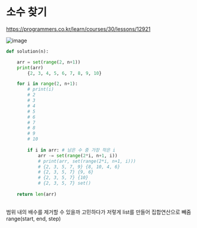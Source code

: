 # 소수 찾기

https://programmers.co.kr/learn/courses/30/lessons/12921

![image](https://user-images.githubusercontent.com/30613069/160402112-e4c340ae-eaca-43e9-812f-4b644bf86ab5.png)

```python
def solution(n):

    arr = set(range(2, n+1))
    print(arr)
    	{2, 3, 4, 5, 6, 7, 8, 9, 10}

    for i in range(2, n+1):
        # print(i)
        # 2
        # 3
        # 4
        # 5
        # 6
        # 7
        # 8
        # 9
        # 10
        
        if i in arr: # 남은 수 중 가장 작은 i
            arr -= set(range(2*i, n+1, i))
            # print(arr, set(range(2*i, n+1, i)))
            # {2, 3, 5, 7, 9} {8, 10, 4, 6}
            # {2, 3, 5, 7} {9, 6}
            # {2, 3, 5, 7} {10}
            # {2, 3, 5, 7} set()
            
    return len(arr)
   
```
범위 내의 배수를 제거할 수 있을까 고민하다가 저렇게 list를 만들어 집합연산으로 빼줌
range(start, end, step)
